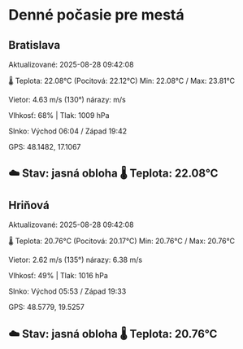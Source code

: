 ﻿# Denné počasie pre mestá

## Bratislava
Aktualizované: 2025-08-28 09:42:08

🌡️ Teplota: 22.08°C 
(Pocitová: 22.12°C)
Min: 22.08°C / Max: 23.81°C

Vietor: 4.63 m/s    (130°) 
nárazy:  m/s

Vlhkosť: 68% | Tlak: 1009 hPa

Slnko: Východ 06:04 / Západ 19:42

GPS: 48.1482, 17.1067

☁️ Stav: jasná obloha        🌡️ Teplota: 22.08°C
---

## Hriňová
Aktualizované: 2025-08-28 09:42:08

🌡️ Teplota: 20.76°C 
(Pocitová: 20.17°C)
Min: 20.76°C / Max: 20.76°C

Vietor: 2.62 m/s (135°)
nárazy: 6.38 m/s

Vlhkosť: 49% | Tlak: 1016 hPa

Slnko: Východ 05:53 / Západ 19:33

GPS: 48.5779, 19.5257

☁️ Stav: jasná obloha        🌡️ Teplota: 20.76°C
---
